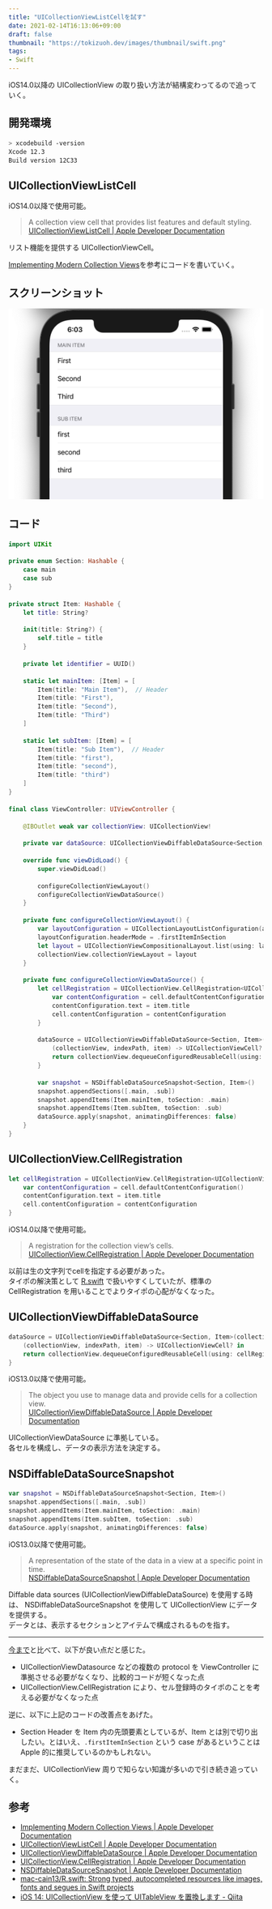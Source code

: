 ```yaml
---
title: "UICollectionViewListCellを試す"
date: 2021-02-14T16:13:06+09:00
draft: false
thumbnail: "https://tokizuoh.dev/images/thumbnail/swift.png"
tags:
- Swift
---
```

  
iOS14.0以降の UICollectionView の取り扱い方法が結構変わってるので追っていく。  
  
<!--more-->  
  
## 開発環境  
  
```bash
> xcodebuild -version
Xcode 12.3
Build version 12C33
```
  
## UICollectionViewListCell
iOS14.0以降で使用可能。  
  
> A collection view cell that provides list features and default styling.  
> [UICollectionViewListCell | Apple Developer Documentation](https://developer.apple.com/documentation/uikit/uicollectionviewlistcell)  
  
リスト機能を提供する UICollectionViewCell。  
  
[Implementing Modern Collection Views](https://developer.apple.com/documentation/uikit/views_and_controls/collection_views/implementing_modern_collection_views)を参考にコードを書いていく。  
  
## スクリーンショット  
  
![](./1.png)  
  
## コード
  
```swift
import UIKit

private enum Section: Hashable {
    case main
    case sub
}

private struct Item: Hashable {
    let title: String?
    
    init(title: String?) {
        self.title = title
    }
    
    private let identifier = UUID()
    
    static let mainItem: [Item] = [
        Item(title: "Main Item"),  // Header
        Item(title: "First"),
        Item(title: "Second"),
        Item(title: "Third")
    ]
    
    static let subItem: [Item] = [
        Item(title: "Sub Item"),  // Header
        Item(title: "first"),
        Item(title: "second"),
        Item(title: "third")
    ]
}

final class ViewController: UIViewController {

    @IBOutlet weak var collectionView: UICollectionView!
    
    private var dataSource: UICollectionViewDiffableDataSource<Section, Item>! = nil

    override func viewDidLoad() {
        super.viewDidLoad()
        
        configureCollectionViewLayout()
        configureCollectionViewDataSource()
    }
    
    private func configureCollectionViewLayout() {
        var layoutConfiguration = UICollectionLayoutListConfiguration(appearance: .grouped)
        layoutConfiguration.headerMode = .firstItemInSection
        let layout = UICollectionViewCompositionalLayout.list(using: layoutConfiguration)
        collectionView.collectionViewLayout = layout
    }
    
    private func configureCollectionViewDataSource() {
        let cellRegistration = UICollectionView.CellRegistration<UICollectionViewListCell, Item> { cell, _, item in
            var contentConfiguration = cell.defaultContentConfiguration()
            contentConfiguration.text = item.title
            cell.contentConfiguration = contentConfiguration
        }
        
        dataSource = UICollectionViewDiffableDataSource<Section, Item>(collectionView: collectionView) {
            (collectionView, indexPath, item) -> UICollectionViewCell? in
            return collectionView.dequeueConfiguredReusableCell(using: cellRegistration, for: indexPath, item: item)
        }
        
        var snapshot = NSDiffableDataSourceSnapshot<Section, Item>()
        snapshot.appendSections([.main, .sub])
        snapshot.appendItems(Item.mainItem, toSection: .main)
        snapshot.appendItems(Item.subItem, toSection: .sub)
        dataSource.apply(snapshot, animatingDifferences: false)
    }
}
```
  
## UICollectionView.CellRegistration  
  
```swift
let cellRegistration = UICollectionView.CellRegistration<UICollectionViewListCell, Item> { cell, _, item in
    var contentConfiguration = cell.defaultContentConfiguration()
    contentConfiguration.text = item.title
    cell.contentConfiguration = contentConfiguration
}
```
  
iOS14.0以降で使用可能。  
  
> A registration for the collection view’s cells.  
> [UICollectionView.CellRegistration | Apple Developer Documentation](https://developer.apple.com/documentation/uikit/uicollectionview/cellregistration)  
  
以前は生の文字列でcellを指定する必要があった。  
タイポの解決策として [R.swift](https://github.com/mac-cain13/R.swift) で扱いやすくしていたが、標準の CellRegistration を用いることでよりタイポの心配がなくなった。  
  
## UICollectionViewDiffableDataSource  
  
```swift
dataSource = UICollectionViewDiffableDataSource<Section, Item>(collectionView: collectionView) {
    (collectionView, indexPath, item) -> UICollectionViewCell? in
    return collectionView.dequeueConfiguredReusableCell(using: cellRegistration, for: indexPath, item: item)
}
```
  
iOS13.0以降で使用可能。  
  
> The object you use to manage data and provide cells for a collection view.  
> [UICollectionViewDiffableDataSource | Apple Developer Documentation](https://developer.apple.com/documentation/uikit/uicollectionviewdiffabledatasource)  

UICollectionViewDataSource に準拠している。  
各セルを構成し、データの表示方法を決定する。  
  
## NSDiffableDataSourceSnapshot  
  
```swift
var snapshot = NSDiffableDataSourceSnapshot<Section, Item>()
snapshot.appendSections([.main, .sub])
snapshot.appendItems(Item.mainItem, toSection: .main)
snapshot.appendItems(Item.subItem, toSection: .sub)
dataSource.apply(snapshot, animatingDifferences: false)
```
  
iOS13.0以降で使用可能。  
  
> A representation of the state of the data in a view at a specific point in time.  
> [NSDiffableDataSourceSnapshot | Apple Developer Documentation](https://developer.apple.com/documentation/uikit/nsdiffabledatasourcesnapshot)  
  
Diffable data sources (UICollectionViewDiffableDataSource) を使用する時は、 NSDiffableDataSourceSnapshot を使用して UICollectionView にデータを提供する。  
データとは、表示するセクションとアイテムで構成されるものを指す。  
  
---
  
[今まで](https://tokizuoh.dev/posts/bb40ng5vc3vnn30q/)と比べて、以下が良い点だと感じた。  
  
- UICollectionViewDatasource などの複数の protocol を ViewController に準拠させる必要がなくなり、比較的コードが短くなった点  
- UICollectionView.CellRegistration により、セル登録時のタイポのことを考える必要がなくなった点  
  
逆に、以下に上記のコードの改善点をあげた。  
  
- Section Header を Item 内の先頭要素としているが、Item とは別で切り出したい。とはいえ、`.firstItemInSection` という case があるということは Apple 的に推奨しているのかもしれない。  
  
まだまだ、UICollectionView 周りで知らない知識が多いので引き続き追っていく。  
  
## 参考  
  
- [Implementing Modern Collection Views | Apple Developer Documentation](https://developer.apple.com/documentation/uikit/views_and_controls/collection_views/implementing_modern_collection_views)  
- [UICollectionViewListCell | Apple Developer Documentation](https://developer.apple.com/documentation/uikit/uicollectionviewlistcell)  
- [UICollectionViewDiffableDataSource | Apple Developer Documentation](https://developer.apple.com/documentation/uikit/uicollectionviewdiffabledatasource)  
- [UICollectionView.CellRegistration | Apple Developer Documentation](https://developer.apple.com/documentation/uikit/uicollectionview/cellregistration)  
- [NSDiffableDataSourceSnapshot | Apple Developer Documentation](https://developer.apple.com/documentation/uikit/nsdiffabledatasourcesnapshot)  
- [mac-cain13/R.swift: Strong typed, autocompleted resources like images, fonts and segues in Swift projects](https://github.com/mac-cain13/R.swift)  
- [iOS 14: UICollectionView を使って UITableView を置換します - Qiita](https://qiita.com/MaShunzhe/items/0bf7723e39df7d578e68)  